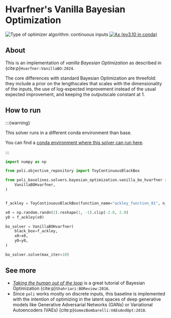 
# Hvarfner's Vanilla Bayesian Optimization

![Type of optimizer algorithm: continuous inputs](https://img.shields.io/badge/Type-continuous_inputs-cyan)
[![Ax (py3.10 in conda)](https://github.com/MachineLearningLifeScience/poli-baselines/actions/workflows/python-tox-testing-ax.yml/badge.svg)](https://github.com/MachineLearningLifeScience/poli-baselines/actions/workflows/python-tox-testing-ax.yml) 

## About


This is an implementation of _vanilla Bayesian Optimization_ as described in {cite:p}`Hvarfner:VanillaBO:2024`.

The core differences with standard Bayesian Optimization are threefold: they include a prior on the lengthscales that scales with the dimensionality of the inputs, the use of log-expected improvement instead of the usual expected improvement, and keeping the outputscale constant at 1.


## How to run

:::{warning}

This solver runs in a different conda environment than base.

You can find a [conda environment where this solver can run here](https://github.com/MachineLearningLifeScience/poli-baselines/blob/fb7d3b6f48c58d05c114cab4ff45b8f5c02428c5/src/poli_baselines/core/utils/ax/environment.ax.yml#L1).

:::

```python
import numpy as np

from poli.objective_repository import ToyContinuousBlackBox

from poli_baselines.solvers.bayesian_optimization.vanilla_bo_hvarfner import (
    VanillaBOHvarfner,
)


f_ackley = ToyContinuousBlackBox(function_name="ackley_function_01", n_dimensions=2)

x0 = np.random.randn(2).reshape(1, -1).clip(-2.0, 2.0)
y0 = f_ackley(x0)

bo_solver = VanillaBOHvarfner(
    black_box=f_ackley,
    x0=x0,
    y0=y0,
)

bo_solver.solve(max_iter=10)
```

## See more

- [*Taking the human out of the loop*](https://www.cs.ox.ac.uk/people/nando.defreitas/publications/BayesOptLoop.pdf) is a great tutorial of Bayesian Optimization {cite:p}`Shahriari:BOReview:2016`.
- Since `poli` works mostly on discrete inputs, this baseline is implemented with the intention of optimizing in the latent spaces of deep generative models like Generative Adversarial Networks (GANs) or Variational Autoencoders (VAEs) {cite:p}`GomezBombarelli:VAEsAndOpt:2018`.

